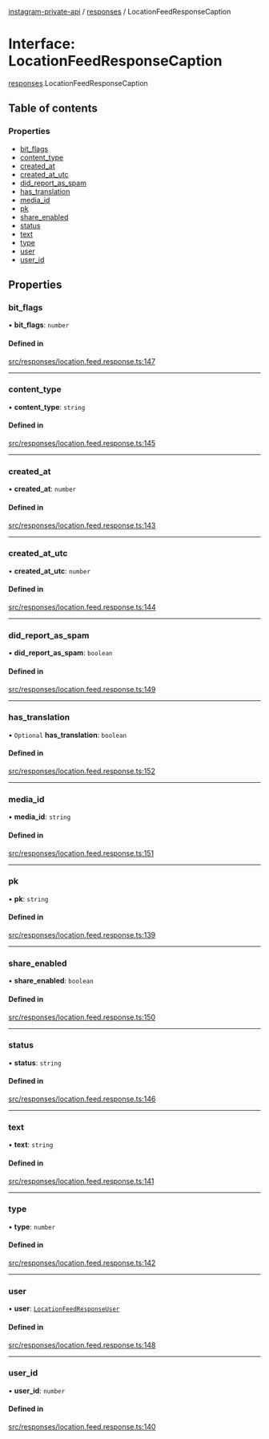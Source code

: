 [instagram-private-api](../../README.md) / [responses](../../modules/responses.md) / LocationFeedResponseCaption

# Interface: LocationFeedResponseCaption

[responses](../../modules/responses.md).LocationFeedResponseCaption

## Table of contents

### Properties

- [bit\_flags](LocationFeedResponseCaption.md#bit_flags)
- [content\_type](LocationFeedResponseCaption.md#content_type)
- [created\_at](LocationFeedResponseCaption.md#created_at)
- [created\_at\_utc](LocationFeedResponseCaption.md#created_at_utc)
- [did\_report\_as\_spam](LocationFeedResponseCaption.md#did_report_as_spam)
- [has\_translation](LocationFeedResponseCaption.md#has_translation)
- [media\_id](LocationFeedResponseCaption.md#media_id)
- [pk](LocationFeedResponseCaption.md#pk)
- [share\_enabled](LocationFeedResponseCaption.md#share_enabled)
- [status](LocationFeedResponseCaption.md#status)
- [text](LocationFeedResponseCaption.md#text)
- [type](LocationFeedResponseCaption.md#type)
- [user](LocationFeedResponseCaption.md#user)
- [user\_id](LocationFeedResponseCaption.md#user_id)

## Properties

### bit\_flags

• **bit\_flags**: `number`

#### Defined in

[src/responses/location.feed.response.ts:147](https://github.com/Nerixyz/instagram-private-api/blob/b3351b9/src/responses/location.feed.response.ts#L147)

___

### content\_type

• **content\_type**: `string`

#### Defined in

[src/responses/location.feed.response.ts:145](https://github.com/Nerixyz/instagram-private-api/blob/b3351b9/src/responses/location.feed.response.ts#L145)

___

### created\_at

• **created\_at**: `number`

#### Defined in

[src/responses/location.feed.response.ts:143](https://github.com/Nerixyz/instagram-private-api/blob/b3351b9/src/responses/location.feed.response.ts#L143)

___

### created\_at\_utc

• **created\_at\_utc**: `number`

#### Defined in

[src/responses/location.feed.response.ts:144](https://github.com/Nerixyz/instagram-private-api/blob/b3351b9/src/responses/location.feed.response.ts#L144)

___

### did\_report\_as\_spam

• **did\_report\_as\_spam**: `boolean`

#### Defined in

[src/responses/location.feed.response.ts:149](https://github.com/Nerixyz/instagram-private-api/blob/b3351b9/src/responses/location.feed.response.ts#L149)

___

### has\_translation

• `Optional` **has\_translation**: `boolean`

#### Defined in

[src/responses/location.feed.response.ts:152](https://github.com/Nerixyz/instagram-private-api/blob/b3351b9/src/responses/location.feed.response.ts#L152)

___

### media\_id

• **media\_id**: `string`

#### Defined in

[src/responses/location.feed.response.ts:151](https://github.com/Nerixyz/instagram-private-api/blob/b3351b9/src/responses/location.feed.response.ts#L151)

___

### pk

• **pk**: `string`

#### Defined in

[src/responses/location.feed.response.ts:139](https://github.com/Nerixyz/instagram-private-api/blob/b3351b9/src/responses/location.feed.response.ts#L139)

___

### share\_enabled

• **share\_enabled**: `boolean`

#### Defined in

[src/responses/location.feed.response.ts:150](https://github.com/Nerixyz/instagram-private-api/blob/b3351b9/src/responses/location.feed.response.ts#L150)

___

### status

• **status**: `string`

#### Defined in

[src/responses/location.feed.response.ts:146](https://github.com/Nerixyz/instagram-private-api/blob/b3351b9/src/responses/location.feed.response.ts#L146)

___

### text

• **text**: `string`

#### Defined in

[src/responses/location.feed.response.ts:141](https://github.com/Nerixyz/instagram-private-api/blob/b3351b9/src/responses/location.feed.response.ts#L141)

___

### type

• **type**: `number`

#### Defined in

[src/responses/location.feed.response.ts:142](https://github.com/Nerixyz/instagram-private-api/blob/b3351b9/src/responses/location.feed.response.ts#L142)

___

### user

• **user**: [`LocationFeedResponseUser`](LocationFeedResponseUser.md)

#### Defined in

[src/responses/location.feed.response.ts:148](https://github.com/Nerixyz/instagram-private-api/blob/b3351b9/src/responses/location.feed.response.ts#L148)

___

### user\_id

• **user\_id**: `number`

#### Defined in

[src/responses/location.feed.response.ts:140](https://github.com/Nerixyz/instagram-private-api/blob/b3351b9/src/responses/location.feed.response.ts#L140)
